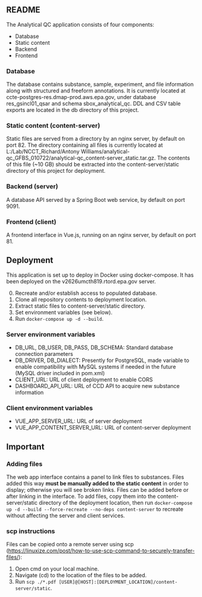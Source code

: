 ## README

The Analytical QC application consists of four components:

- Database
- Static content
- Backend
- Frontend

### Database

The database contains substance, sample, experiment, and file information along with structured and freeform annotations. It is currently located at ccte-postgres-res.dmap-prod.aws.epa.gov, under database res_gsincl01_qsar and schema sbox_analytical_qc. DDL and CSV table exports are located in the db directory of this project.

### Static content (content-server)

Static files are served from a directory by an nginx server, by default on port 82. The directory containing all files is currently located at L:/Lab/NCCT_Richard/Antony Williams/analytical-qc_GFBS_010722/analytical-qc_content-server_static.tar.gz. The contents of this file (~10 GB) should be extracted into the content-server/static directory of this project for deployment.

### Backend (server)

A database API served by a Spring Boot web service, by default on port 9091.

### Frontend (client)

A frontend interface in Vue.js, running on an nginx server, by default on port 81.

## Deployment

This application is set up to deploy in Docker using docker-compose. It has been deployed on the v2626umcth819.rtord.epa.gov server.

0. Recreate and/or establish access to populated database.
1. Clone all repository contents to deployment location.
2. Extract static files to content-server/static directory.
3. Set environment variables (see below).
4. Run `docker-compose up -d --build`.

### Server environment variables

- DB_URL, DB_USER, DB_PASS, DB_SCHEMA: Standard database connection parameters
- DB_DRIVER, DB_DIALECT: Presently for PostgreSQL, made variable to enable compatibility with MySQL systems if needed in the future (MySQL driver included in pom.xml)
- CLIENT_URL: URL of client deployment to enable CORS
- DASHBOARD_API_URL: URL of CCD API to acquire new substance information

### Client environment variables

- VUE_APP_SERVER_URL: URL of server deployment
- VUE_APP_CONTENT_SERVER_URL: URL of content-server deployment

## Important

### Adding files

The web app interface contains a panel to link files to substances. Files added this way **must be manually added to the static content** in order to display; otherwise you will see broken links. Files can be added before or after linking in the interface. To add files, copy them into the content-server/static directory of the deployment location, then run `docker-compose up -d --build --force-recreate --no-deps content-server` to recreate without affecting the server and client services.

### scp instructions

Files can be copied onto a remote server using scp (https://linuxize.com/post/how-to-use-scp-command-to-securely-transfer-files/):

1. Open cmd on your local machine.
2. Navigate (cd) to the location of the files to be added.
3. Run `scp ./*.pdf [USER]@[HOST]:[DEPLOYMENT_LOCATION]/content-server/static`.
